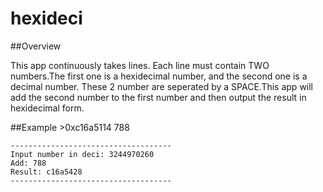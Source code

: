 hexideci
========
##Overview

This app continuously takes lines. Each line must contain TWO numbers.The first one is a hexidecimal number, and the second one is a decimal number. These 2 number are seperated by a SPACE.This app will add the second number to the first number and then output the result in hexidecimal form.

##Example
	>0xc16a5114 788
	
	------------------------------------
	Input number in deci: 3244970260
	Add: 788
	Result: c16a5428
	------------------------------------
